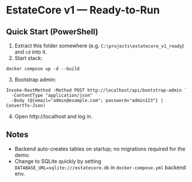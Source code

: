 # EstateCore v1 — Ready-to-Run

## Quick Start (PowerShell)
1) Extract this folder somewhere (e.g. `C:\projects\estatecore_v1_ready`) and `cd` into it.
2) Start stack:
```
docker compose up -d --build
```
3) Bootstrap admin:
```
Invoke-RestMethod -Method POST http://localhost/api/bootstrap-admin `
  -ContentType "application/json" `
  -Body (@{email="admin@example.com"; password="admin123"} | ConvertTo-Json)
```
4) Open http://localhost and log in.

## Notes
- Backend auto-creates tables on startup; no migrations required for the demo.
- Change to SQLite quickly by setting `DATABASE_URL=sqlite:///estatecore.db` in `docker-compose.yml` backend env.
